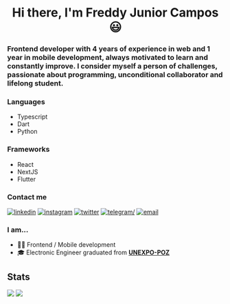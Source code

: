 <h1 align="center"> Hi there, I'm Freddy Junior Campos 😃</h1>

### Frontend developer with 4 years of experience in web and 1 year in mobile development, always motivated to learn and constantly improve. I consider myself a person of challenges, passionate about programming, unconditional collaborator and lifelong student. 

### Languages
 - Typescript
 - Dart
 - Python

### Frameworks
 - React
 - NextJS
 - Flutter

### Contact me 
<a href="https://www.linkedin.com/in/freddy-campos-778142143/"><img src="https://img.icons8.com/color/48/000000/linkedin.png" alt="linkedin"/></a>
<a href="https://www.instagram.com/freddyjunior1/"><img src="https://img.icons8.com/color/48/000000/instagram-new.png" alt="instagram"/></a>
<a href="https://twitter.com/Freddyjuniorc1"><img src="https://img.icons8.com/color/48/000000/twitter-squared.png" alt="twitter"/></a>
<a href="https://t.me/freddyjunior1"><img src="https://img.icons8.com/fluency/48/000000/telegram-app.png" alt=telegram/></a>
<a href="mailto:freddycampos1994@gmail.com"><img src="https://img.icons8.com/color/48/000000/gmail.png" alt="email"/></a>

### I am...
* 👨‍💻 Frontend / Mobile development
* 🎓 Electronic Engineer graduated from **[UNEXPO-POZ](https://poz.virtualunexpo.com/)**

## Stats
    
![](https://github-readme-stats.vercel.app/api?username=FreddyJuniorCampos&show_icons=true&theme=dark) 
[![](https://github-readme-stats.vercel.app/api/top-langs/?username=FreddyJuniorCampos&layout=compact&theme=dark)](https://github.com/FreddyJuniorCampos/github-readme-stats) 

